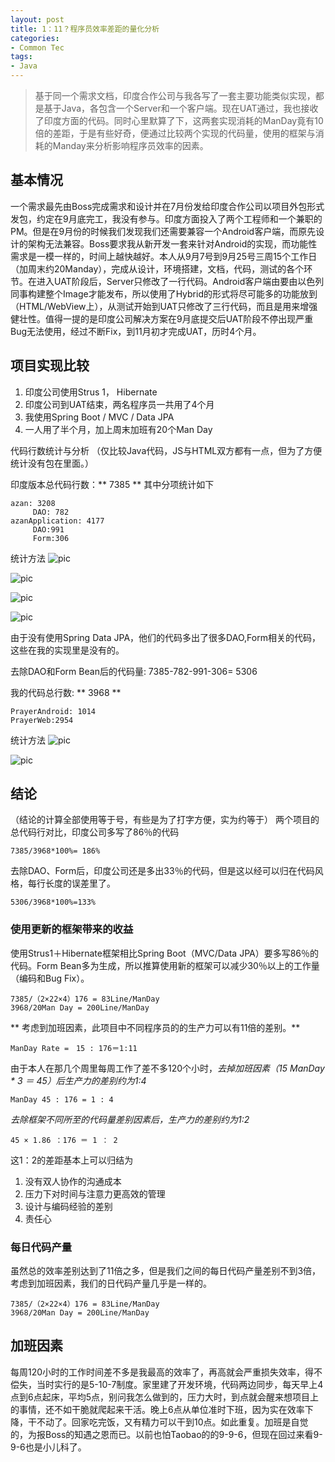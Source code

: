 ```yaml
---
layout: post
title: 1：11？程序员效率差距的量化分析
categories:
- Common Tec
tags:
- Java
---
```


> 基于同一个需求文档，印度合作公司与我各写了一套主要功能类似实现，都是基于Java，各包含一个Server和一个客户端。现在UAT通过，我也接收了印度方面的代码。同时心里默算了下，这两套实现消耗的ManDay竟有10倍的差距，于是有些好奇，便通过比较两个实现的代码量，使用的框架与消耗的Manday来分析影响程序员效率的因素。

## 基本情况
一个需求最先由Boss完成需求和设计并在7月份发给印度合作公司以项目外包形式发包，约定在9月底完工，我没有参与。印度方面投入了两个工程师和一个兼职的PM。但是在9月份的时候我们发现我们还需要兼容一个Android客户端，而原先设计的架构无法兼容。Boss要求我从新开发一套来针对Android的实现，而功能性需求是一模一样的，时间上越快越好。本人从9月7号到9月25号三周15个工作日（加周末约20Manday），完成从设计，环境搭建，文档，代码，测试的各个环节。在进入UAT阶段后，Server只修改了一行代码。Android客户端由要由以色列同事构建整个Image才能发布，所以使用了Hybrid的形式将尽可能多的功能放到（HTML/WebView上），从测试开始到UAT只修改了三行代码，而且是用来增强健壮性。值得一提的是印度公司解决方案在9月底提交后UAT阶段不停出现严重Bug无法使用，经过不断Fix，到11月初才完成UAT，历时4个月。

## 项目实现比较

1. 印度公司使用Strus 1， Hibernate
2. 印度公司到UAT结束，两名程序员一共用了4个月
2. 我使用Spring Boot / MVC / Data JPA
3. 一人用了半个月，加上周末加班有20个Man Day

代码行数统计与分析 （仅比较Java代码，JS与HTML双方都有一点，但为了方便统计没有包在里面。）

印度版本总代码行数：** 7385 **
其中分项统计如下

```
azan: 3208
     DAO: 782
azanApplication: 4177 
     DAO:991
     Form:306
```

统计方法
![pic](/media/pic2015/1117-0.PNG)

![pic](/media/pic2015/1117-1.PNG)

![pic](/media/pic2015/1117-5.PNG)

![pic](/media/pic2015/1117-2.PNG)

由于没有使用Spring Data JPA，他们的代码多出了很多DAO,Form相关的代码，这些在我的实现里是没有的。

去除DAO和Form Bean后的代码量: 7385-782-991-306= 5306


我的代码总行数: ** 3968 **

```
PrayerAndroid: 1014
PrayerWeb:2954
```

统计方法
![pic](/media/pic2015/1117-3.PNG)

![pic](/media/pic2015/1117-4.PNG)

## 结论 

（结论的计算全部使用等于号，有些是为了打字方便，实为约等于）
两个项目的总代码行对比，印度公司多写了86％的代码

```
7385/3968*100%= 186%
```

去除DAO、Form后，印度公司还是多出33％的代码，但是这以经可以归在代码风格，每行长度的误差里了。

```
5306/3968*100%=133%
```

### 使用更新的框架带来的收益
使用Strus1＋Hibernate框架相比Spring Boot（MVC/Data JPA）要多写86％的代码。Form Bean多为生成，所以推算使用新的框架可以减少30％以上的工作量（编码和Bug Fix）。

```
7385/（2×22×4）176 = 83Line/ManDay
3968/20Man Day = 200Line/ManDay
```

** 考虑到加班因素，此项目中不同程序员的的生产力可以有11倍的差别。**

```
ManDay Rate =　15 : 176＝1:11
```
由于本人在那几个周里每周工作了差不多120个小时，*去掉加班因素（15 ManDay * 3 ＝ 45）后生产力的差别约为1:4*

```
ManDay 45 : 176 = 1 : 4
```
*去除框架不同所至的代码量差别因素后，生产力的差别约为1:2*

```
45 × 1.86 ：176 ＝ 1 ： 2
```

这1：2的差距基本上可以归结为
1. 没有双人协作的沟通成本
2. 压力下对时间与注意力更高效的管理
3. 设计与编码经验的差别
4. 责任心

### 每日代码产量
虽然总的效率差别达到了11倍之多，但是我们之间的每日代码产量差别不到3倍，考虑到加班因素，我们的日代码产量几乎是一样的。

```
7385/（2×22×4）176 = 83Line/ManDay
3968/20Man Day = 200Line/ManDay
```

## 加班因素
每周120小时的工作时间差不多是我最高的效率了，再高就会严重损失效率，得不偿失，当时实行的是5-10-7制度。家里建了开发环境，代码两边同步，每天早上4点到6点起床，平均5点，别问我怎么做到的，压力大时，到点就会醒来想项目上的事情，还不如干脆就爬起来干活。晚上6点从单位准时下班，因为实在效率下降，干不动了。回家吃完饭，又有精力可以干到10点。如此重复。加班是自觉的，为报Boss的知遇之恩而已。以前也怕Taobao的的9-9-6，但现在回过来看9-9-6也是小儿科了。

